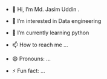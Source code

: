 - 👋 Hi, I’m Md. Jasim Uddin .
- 👀 I’m interested in Data engineering
- 🌱 I’m currently learning python

- 📫 How to reach me ...
- 😄 Pronouns: ...
- ⚡ Fun fact: ...

<!---
jasimiba-du/jasimiba-du is a ✨ special ✨ repository because its `README.md` (this file) appears on your GitHub profile.
You can click the Preview link to take a look at your changes.
--->

